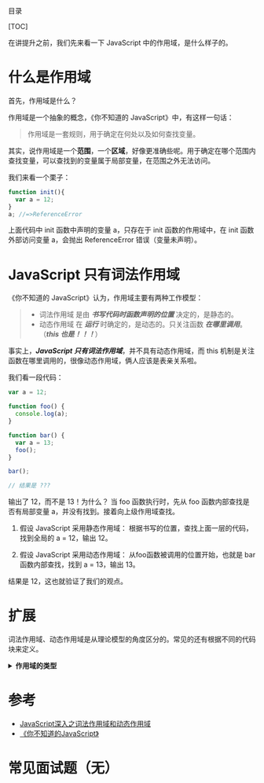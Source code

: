 目录

[TOC]

在讲提升之前，我们先来看一下 JavaScript 中的作用域，是什么样子的。

# 什么是作用域
首先，作用域是什么？

作用域是一个抽象的概念，《你不知道的 JavaScript》中，有这样一句话：
> 作用域是一套规则，用于确定在何处以及如何查找变量。

其实，说作用域是一个**范围**，一个**区域**，好像更准确些呢。用于确定在哪个范围内查找变量，可以查找到的变量属于局部变量，在范围之外无法访问。

我们来看一个栗子：
```js
function init(){
  var a = 12;
}
a; //=>ReferenceError
```
上面代码中 init 函数中声明的变量 a，只存在于 init 函数的作用域中，在 init 函数外部访问变量 a，会抛出 ReferenceError 错误（变量未声明）。


# JavaScript 只有词法作用域
《你不知道的 JavaScript》认为，作用域主要有两种工作模型：
>- 词法作用域
  是由 ***书写代码时函数声明的位置*** 决定的，是静态的。
>- 动态作用域
  在 ***运行*** 时确定的，是动态的。只关注函数 ***在哪里调用***。（***this 也是！！！***）

事实上，***JavaScript 只有词法作用域***，并不具有动态作用域，而 this 机制是关注函数在哪里调用的，很像动态作用域，俩人应该是表亲关系啦。

我们看一段代码：
```js
var a = 12;

function foo() {
  console.log(a);
}

function bar() {
  var a = 13;
  foo();
}

bar();

// 结果是 ???
```
输出了 12，而不是 13！为什么？
当 foo 函数执行时，先从 foo 函数内部查找是否有局部变量 a，并没有找到。接着向上级作用域查找。

1. 假设 JavaScript 采用静态作用域：
    根据书写的位置，查找上面一层的代码，找到全局的 a = 12，输出 12。

2. 假设 JavaScript 采用动态作用域：
    从foo函数被调用的位置开始，也就是 bar 函数内部查找，找到 a = 13，输出 13。

结果是 12，这也就验证了我们的观点。

# 扩展
词法作用域、动态作用域是从理论模型的角度区分的。常见的还有根据不同的代码块来定义。
<details><summary><b>作用域的类型</b></summary>
<p>


ES6 之前，JavaScript 只有全局作用域和函数作用域。

ES6 在 with、try/catch、let、const 中引入了块作用域，将变量和函数的作用域限制在{ }内部。

## 全局作用域
全局作用域是最顶层的作用域。特点：
- 在web浏览器中，所有的全局变量和函数都是作为 **window 对象的属性和方法**创建的。
- 全局作用域直到程序退出，例如关闭浏览器或网页时才被销毁。

## 函数作用域
每声明一个函数就会为其自身创建一个局部作用域，我们称之为函数作用域。

在函数作用域中，只有两种情况是局部变量：
  - `声明过的变量（带 var、function、let、const）`
  - `形参`
  =>剩下的都不是，都要基于作用域链的机制向上查找


栗子：
```js
var a = 1;
function foo() {
  var b = 2;
  console.log(b);//=>2
}
console.log(b); //=>ReferenceError
```
在上栗中，变量 a 是一个全局变量，而变量 b 是一个局部变量，只存在与 foo 函数的作用域中，在 foo 函数的外部访问会抛 ReferenceError（变量未声明）错误。



## ES6 引入了块作用域
1. try/catch
    catch 分句会创建块作用域，声明的变量仅在 catch 的{ }中有效。

    ```js
    try {
      undefined(); //=>执行一个非法操作来强制一个异常
    } catch (err) {
      err = 2
      console.log(err); //2
    }
    console.log(err); //=>ReferenceError
    ```

2. let、const
    ES6 引入了 let、const 来声明变量，声明的变量会被偷偷的劫持在所在的最里层的作用域。

    栗子：
    ```js
    function foo() {
      if (true) {
          let b = 2;
          const c = 3;
          var d = 4;
      }
      console.log(d); //=>4
      console.log(b); //=>ReferenceError
      console.log(c); //=>ReferenceError
    }
    ```

 
# 立即执行函数表达式
ES6 之前，JavaScript 虽然没有块作用域的概念，但却用立即执行函数表达式模仿了块作用域。

1. 语法
    ```js
    (function() {
        // 这里是块级作用域
    })();
    ```
    将一个函数的值括起来，外面再加一个()立即调用，这样就模仿了一个块作用域。

    也可以写成 (function() { .. }())，将调用()移进里边。

    两种写法都可以，个人比较稀罕第一种辣。

2. 原理
    我们都知道变量只不过是值的一种形式，可以用实际的值来替换变量，比如
    ```js
    var num = 5;
    output(num);
    //等同于
    output(5);
    ```
    而函数在使用函数表达式进行定义时，是将一个匿名函数赋值给一个变量，然后再用函数名来调用，那我们是不是也可以用函数的值直接替换函数名呢？当然可以

3. 应用
    - 传递参数
    由于函数参数是按值进行传递的，所以就会将外部作用域中的变量传递给函数的参数，函数的参数可以任意命名。
    ```js
    var a = 0;
    (function (obj) {
      var a = 2;
      console.log(a); //=>2
      console.log(obj.a); //=>0
    })(window);
    ```
    在上边的栗子中，将 window 对象的引用的一个副本复制给了参数 obj，因此 obj.a 访问的是全局作用域中的 a。


</p>
</details>





# 参考
- [JavaScript深入之词法作用域和动态作用域](https://github.com/mqyqingfeng/Blog/issues/3)
- [《你不知道的JavaScript》]()





# 常见面试题（无）